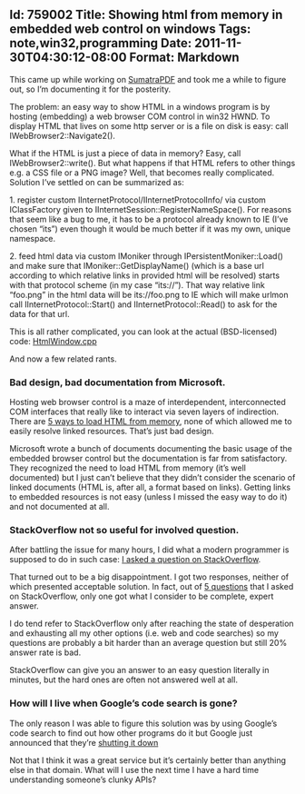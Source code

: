 Id: 759002
Title: Showing html from memory in embedded web control on windows
Tags: note,win32,programming
Date: 2011-11-30T04:30:12-08:00
Format: Markdown
--------------
This came up while working on
[SumatraPDF](https://www.sumatrapdfreader.org/free-pdf-reader.html) and took
me a while to figure out, so I’m documenting it for the posterity.

The problem: an easy way to show HTML in a windows program is by hosting
(embedding) a web browser COM control in win32 HWND. To display HTML
that lives on some http server or is a file on disk is easy: call
IWebBrowser2::Navigate2().

What if the HTML is just a piece of data in memory? Easy, call
IWebBrowser2::write(). But what happens if that HTML refers to other
things e.g. a CSS file or a PNG image? Well, that becomes really
complicated. Solution I’ve settled on can be summarized as:

1\. register custom IInternetProtocol/IInternetProtocolInfo/ via custom
IClassFactory given to IInternetSession::RegisterNameSpace(). For
reasons that seem like a bug to me, it has to be a protocol already
known to IE (I’ve chosen “its”) even though it would be much better if
it was my own, unique namespace.

2\. feed html data via custom IMoniker through IPersistentMoniker::Load()
and make sure that IMoniker::GetDisplayName() (which is a base url
according to which relative links in provided html will be resolved)
starts with that protocol scheme (in my case “its://”). That way
relative link “foo.png” in the html data will be its://foo.png to IE
which will make urlmon call IInternetProtocol::Start() and
IInternetProtocol::Read() to ask for the data for that url.

This is all rather complicated, you can look at the actual
(BSD-licensed) code:
[HtmlWindow.cpp](http://code.google.com/p/sumatrapdf/source/browse/trunk/src/utils/HtmlWindow.cpp)

And now a few related rants.

### Bad design, bad documentation from Microsoft.

Hosting web browser control is a maze of interdependent, interconnected
COM interfaces that really like to interact via seven layers of
indirection. There are [5 ways to load HTML from
memory](http://qualapps.blogspot.com/2008/10/how-to-load-mshtml-with-data.html),
none of which allowed me to easily resolve linked resources. That’s just
bad design.

Microsoft wrote a bunch of documents documenting the basic usage of the
embedded browser control but the documentation is far from satisfactory.
They recognized the need to load HTML from memory (it’s well documented)
but I just can’t believe that they didn’t consider the scenario of
linked documents (HTML is, after all, a format based on links). Getting
links to embedded resources is not easy (unless I missed the easy way to
do it) and not documented at all.

### StackOverflow not so useful for involved question.

After battling the issue for many hours, I did what a modern programmer
is supposed to do in such case: [I asked a question on
StackOverflow](http://stackoverflow.com/questions/8265887/how-to-provide-image-data-for-embedded-web-control-in-c).

That turned out to be a big disappointment. I got two responses, neither
of which presented acceptable solution. In fact, out of [5
questions](http://stackoverflow.com/users/2898/krzysztof-kowalczyk?tab=questions)
that I asked on StackOverflow, only one got what I consider to be
complete, expert answer.

I do tend refer to StackOverflow only after reaching the state of
desperation and exhausting all my other options (i.e. web and code
searches) so my questions are probably a bit harder than an average
question but still 20% answer rate is bad.

StackOverflow can give you an answer to an easy question literally in
minutes, but the hard ones are often not answered well at all.

### How will I live when Google’s code search is gone?

The only reason I was able to figure this solution was by using Google’s
code search to find out how other programs do it but Google just
announced that they’re [shutting it
down](http://googleblog.blogspot.com/2011/10/fall-sweep.html)

Not that I think it was a great service but it’s certainly better than
anything else in that domain. What will I use the next time I have a
hard time understanding someone’s clunky APIs?
